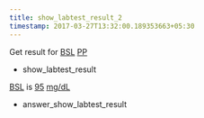 ```yaml
---
title: show_labtest_result_2
timestamp: 2017-03-27T13:32:00.189353663+05:30
---
```


Get result for [BSL](labtest_name) [PP](labtest_name)
* show_labtest_result

[BSL](labtest_name)  is [95](value) [mg/dL](unit)
* answer_show_labtest_result
